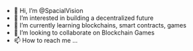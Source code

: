 - 👋 Hi, I’m @SpacialVision
- 👀 I’m interested in building a decentralized future
- 🌱 I’m currently learning blockchains, smart contracts, games
- 💞️ I’m looking to collaborate on Blockchain Games
- 📫 How to reach me ...

<!---
SpacialVision/SpacialVision is a ✨ special ✨ repository because its `README.md` (this file) appears on your GitHub profile.
You can click the Preview link to take a look at your changes.
--->
